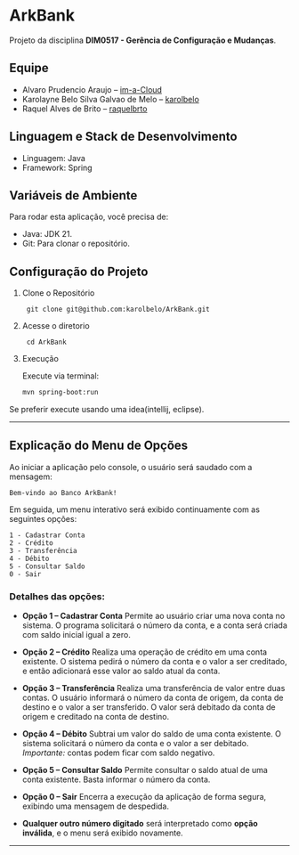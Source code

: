 # ArkBank

Projeto da disciplina **DIM0517 - Gerência de Configuração e Mudanças**.

## Equipe

- Alvaro Prudencio Araujo – [im-a-Cloud](https://github.com/im-a-Cloud)
- Karolayne Belo Silva Galvao de Melo – [karolbelo](https://github.com/karolbelo)
- Raquel Alves de Brito – [raquelbrto](https://github.com/raquelbrto)

## Linguagem e Stack de Desenvolvimento

- Linguagem: Java
- Framework: Spring

## Variáveis de Ambiente

Para rodar esta aplicação, você precisa de:

- Java: JDK 21.
- Git: Para clonar o repositório.

##  Configuração do Projeto

1. Clone o Repositório

        git clone git@github.com:karolbelo/ArkBank.git

2. Acesse o diretorio

        cd ArkBank

3. Execução

   Execute via terminal: 

   ```bash
   mvn spring-boot:run
   ```
   
  Se preferir execute usando uma idea(intellij, eclipse).

---

## Explicação do Menu de Opções

Ao iniciar a aplicação pelo console, o usuário será saudado com a mensagem:

```
Bem-vindo ao Banco ArkBank!
```

Em seguida, um menu interativo será exibido continuamente com as seguintes opções:

```
1 - Cadastrar Conta
2 - Crédito
3 - Transferência
4 - Débito
5 - Consultar Saldo
0 - Sair
```

### Detalhes das opções:

* **Opção 1 – Cadastrar Conta**
  Permite ao usuário criar uma nova conta no sistema.
  O programa solicitará o número da conta, e a conta será criada com saldo inicial igual a zero.

* **Opção 2 – Crédito**
  Realiza uma operação de crédito em uma conta existente.
  O sistema pedirá o número da conta e o valor a ser creditado, e então adicionará esse valor ao saldo atual da conta.

* **Opção 3 – Transferência**
  Realiza uma transferência de valor entre duas contas.
  O usuário informará o número da conta de origem, da conta de destino e o valor a ser transferido.
  O valor será debitado da conta de origem e creditado na conta de destino.

* **Opção 4 – Débito**
  Subtrai um valor do saldo de uma conta existente.
  O sistema solicitará o número da conta e o valor a ser debitado.
  *Importante:* contas podem ficar com saldo negativo.

* **Opção 5 – Consultar Saldo**
  Permite consultar o saldo atual de uma conta existente.
  Basta informar o número da conta.


* **Opção 0 – Sair**
  Encerra a execução da aplicação de forma segura, exibindo uma mensagem de despedida.

* **Qualquer outro número digitado** será interpretado como **opção inválida**, e o menu será exibido novamente.

---
